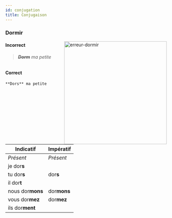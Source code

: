 ```yaml
---
id: conjugation
title: Conjugaison
---
```


### Dormir

<img src="/img/err-dormir.png" align="right" alt="erreur-dormir" style="width:320;"/>

#### Incorrect

> ###### **~~Dorm~~** ma petite

#### Correct

```
**Dors** ma petite
```

| Indicatif        | Impératif   |
| ---------------- | ----------- |
| _Présent_        | _Présent_   |
| je dor**s**      |             |
| tu dor**s**      | dor**s**    |
| il dor**t**      |             |
| nous dor**mons** | dor**mons** |
| vous dor**mez**  | dor**mez**  |
| ils dor**ment**  |             |
